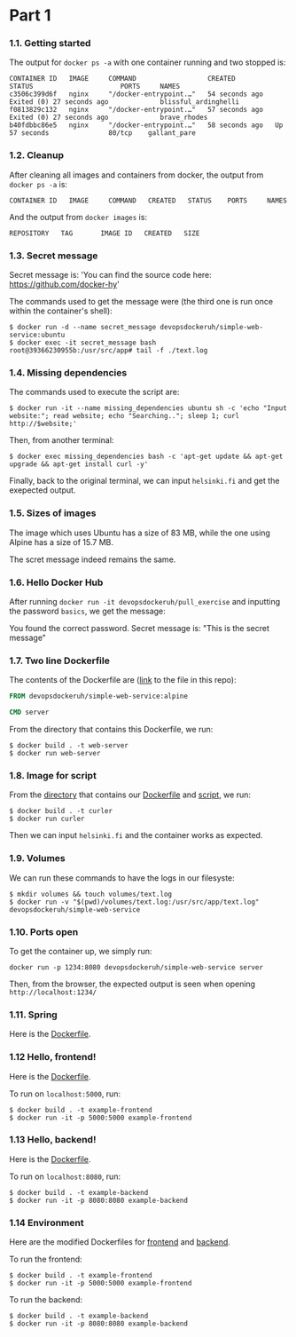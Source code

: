 # Part 1

### 1.1. Getting started

The output for `docker ps -a` with one container running and two stopped is:

```
CONTAINER ID   IMAGE     COMMAND                  CREATED          STATUS                      PORTS     NAMES
c3506c399d6f   nginx     "/docker-entrypoint.…"   54 seconds ago   Exited (0) 27 seconds ago             blissful_ardinghelli
f0813829c132   nginx     "/docker-entrypoint.…"   57 seconds ago   Exited (0) 27 seconds ago             brave_rhodes
b40fdbbc86e5   nginx     "/docker-entrypoint.…"   58 seconds ago   Up 57 seconds               80/tcp    gallant_pare
```

### 1.2. Cleanup

After cleaning all images and containers from docker, the output from `docker ps -a` is:

```
CONTAINER ID   IMAGE     COMMAND   CREATED   STATUS    PORTS     NAMES
```

And the output from `docker images` is:

```
REPOSITORY   TAG       IMAGE ID   CREATED   SIZE
```


### 1.3. Secret message

Secret message is: 'You can find the source code here: https://github.com/docker-hy'

The commands used to get the message were (the third one is run once within the container's shell):

```
$ docker run -d --name secret_message devopsdockeruh/simple-web-service:ubuntu
$ docker exec -it secret_message bash
root@39366230955b:/usr/src/app# tail -f ./text.log
```

### 1.4. Missing dependencies

The commands used to execute the script are:

```
$ docker run -it --name missing_dependencies ubuntu sh -c 'echo "Input website:"; read website; echo "Searching.."; sleep 1; curl http://$website;'
```

Then, from another terminal:

```
$ docker exec missing_dependencies bash -c 'apt-get update && apt-get upgrade && apt-get install curl -y'
```

Finally, back to the original terminal, we can input `helsinki.fi` and get the exepected output.

### 1.5. Sizes of images

The image which uses Ubuntu has a size of 83 MB, while the one using Alpine has a size of 15.7 MB.

The scret message indeed remains the same.

### 1.6. Hello Docker Hub

After running `docker run -it devopsdockeruh/pull_exercise` and inputting the password `basics`, we get the message:

You found the correct password. Secret message is:
"This is the secret message"

### 1.7. Two line Dockerfile

The contents of the Dockerfile are ([link](./two-line-dockerfile/Dockerfile) to the file in this repo):

```dockerfile
FROM devopsdockeruh/simple-web-service:alpine

CMD server
```

From the directory that contains this Dockerfile, we run:

```
$ docker build . -t web-server
$ docker run web-server
```

### 1.8. Image for script

From the [directory](./image-for-script) that contains our [Dockerfile](./image-for-script/Dockerfile) and [script](./image-for-script/curl.sh), we run:

```
$ docker build . -t curler
$ docker run curler
```

Then we can input `helsinki.fi` and the container works as expected.

### 1.9. Volumes

We can run these commands to have the logs in our filesyste:

```
$ mkdir volumes && touch volumes/text.log
$ docker run -v "$(pwd)/volumes/text.log:/usr/src/app/text.log" devopsdockeruh/simple-web-service
```

### 1.10. Ports open

To get the container up, we simply run:

```
docker run -p 1234:8080 devopsdockeruh/simple-web-service server
```

Then, from the browser, the expected output is seen when opening `http://localhost:1234/`

### 1.11. Spring

Here is the [Dockerfile](./spring/Dockerfile).

### 1.12 Hello, frontend!

Here is the [Dockerfile](./hello-frontend/Dockerfile).

To run on `localhost:5000`, run:

```
$ docker build . -t example-frontend
$ docker run -it -p 5000:5000 example-frontend
```

### 1.13 Hello, backend!

Here is the [Dockerfile](./hello-backend/Dockerfile).

To run on `localhost:8080`, run:

```
$ docker build . -t example-backend
$ docker run -it -p 8080:8080 example-backend
```

### 1.14 Environment

Here are the modified Dockerfiles for [frontend](./environment/frontend/Dockerfile) and [backend](./environment/backend/Dockerfile).

To run the frontend:

```
$ docker build . -t example-frontend
$ docker run -it -p 5000:5000 example-frontend
```

To run the backend:

```
$ docker build . -t example-backend
$ docker run -it -p 8080:8080 example-backend
```
